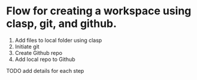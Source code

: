# Flow for creating a workspace using clasp, git, and github.
1. Add files to local folder using clasp
2. Initiate git
3. Create Github repo
4. Add local repo to Github

TODO add details for each step